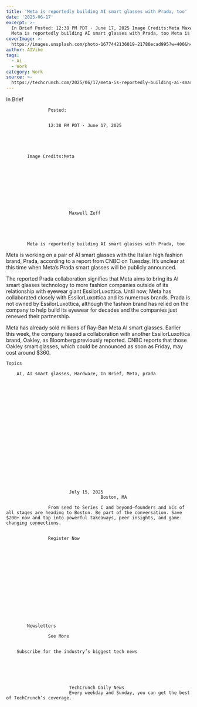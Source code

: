 ```yaml
---
title: 'Meta is reportedly building AI smart glasses with Prada, too'
date: '2025-06-17'
excerpt: >-
  In Brief Posted: 12:38 PM PDT · June 17, 2025 Image Credits:Meta Maxwell Zeff
  Meta is reportedly building AI smart glasses with Prada, too Meta is wor...
coverImage: >-
  https://images.unsplash.com/photo-1677442136019-21780ecad995?w=400&h=200&fit=crop&auto=format
author: AIVibe
tags:
  - Ai
  - Work
category: Work
source: >-
  https://techcrunch.com/2025/06/17/meta-is-reportedly-building-ai-smart-glasses-with-prada-too/
---
```

In Brief

				
				
					Posted:
					

					12:38 PM PDT · June 17, 2025
				
				
			
			

			Image Credits:Meta

			

	
		
							
											
									
					
		
							Maxwell Zeff
					
	



			Meta is reportedly building AI smart glasses with Prada, too

			
Meta is working on a pair of AI smart glasses with the Italian high fashion brand, Prada, according to a report from CNBC on Tuesday. It’s unclear at this time when Meta’s Prada smart glasses will be publicly announced.

The reported Prada collaboration signifies that Meta aims to bring its AI smart glasses technology to more fashion companies outside of its relationship with eyewear giant EssilorLuxottica. Until now, Meta has collaborated closely with EssilorLuxottica and its numerous brands. Prada is not owned by EssilorLuxottica, although the fashion brand has relied on the company to help build its eyewear for decades and the companies just renewed their partnership.


	
	




	
	



Meta has already sold millions of Ray-Ban Meta AI smart glasses. Earlier this week, the company teased a collaboration with another EssilorLuxottica brand, Oakley, as Bloomberg previously reported. CNBC reports that those Oakley smart glasses, which could be announced as soon as Friday, may cost around $360.


			
	Topics
	
		AI, AI smart glasses, Hardware, In Brief, Meta, prada	


		
		

		
		
			



	
	






	
					
				
							July 15, 2025
										Boston, MA
					
					From seed to Series C and beyond—founders and VCs of all stages are heading to Boston. Be part of the conversation. Save $200+ now and tap into powerful takeaways, peer insights, and game-changing connections.
							
				
					Register Now									
			
			



		
		
	
	

	
	

		
	
		
			Newsletters
							
					See More
				
					
		Subscribe for the industry’s biggest tech news
	
	
		
			
									
						
							TechCrunch Daily News
							Every weekday and Sunday, you can get the best of TechCrunch’s coverage.
							
						
					
									
						
